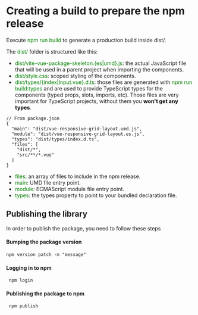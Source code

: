 # Creating a build to prepare the npm release
Execute <span style="color: green">npm run build</span> to generate a production build inside dist/.

The <span style="color: green">dist/</span> folder is structured like this:

* <span style="color: green">dist/vite-vue-package-skeleton.{es|umd}.js</span>: the actual JavaScript file that will be used in a parent project when importing the components.
* <span style="color: green">dist/style.css</span>: scoped styling of the components.
* <span style="color: green">dist/types/{index|Input.vue}.d.ts</span>: those files are generated with <span style="color: green">npm run build:types</span> and are used to provide TypeScript types for the components (typed props, slots, imports, etc). Those files are very important for TypeScript projects, without them you <span style="font-weight: 800">won't get any types</span>.

```
// From package.json
{
  "main": "dist/vue-responsive-grid-layout.umd.js",
  "module": "dist/vue-responsive-grid-layout.es.js",
  "types": "dist/types/index.d.ts",
  "files": [
    "dist/*",
    "src/**/*.vue"
  ]
}
```

* <span style="color: green">files</span>: an array of files to include in the npm release.
* <span style="color: green">main</span>: UMD file entry point.
* <span style="color: green">module</span>: ECMAScript module file entry point.
* <span style="color: green">types</span>: the types property to point to your bundled declaration file.


## Publishing the library
In order to publish the package, you need to follow these steps
#### Bumping the package version
```
npm version patch -m "message"
```
#### Logging in to npm
```
 npm login
```
#### Publishing the package to npm
```
 npm publish
```
